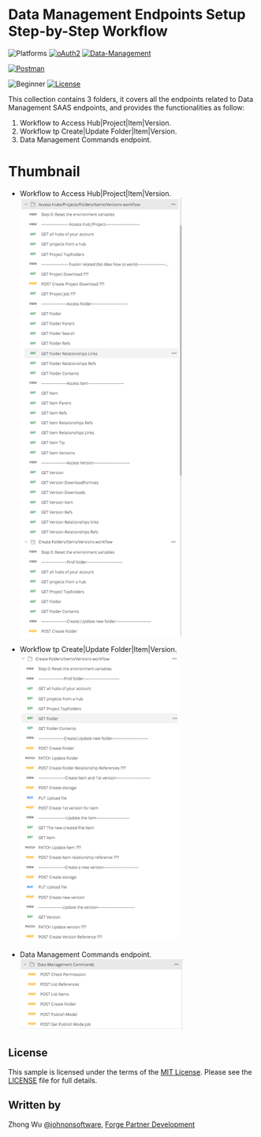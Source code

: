 # Data Management Endpoints Setup Step-by-Step Workflow

![Platforms](https://img.shields.io/badge/Web-Windows|MacOS-lightgray.svg)
[![oAuth2](https://img.shields.io/badge/Authentication-v1-green.svg)](http://developer.autodesk.com/)
[![Data-Management](https://img.shields.io/badge/Data%20Management-v2-green.svg)](http://developer.autodesk.com/)

[![Postman](https://img.shields.io/badge/Postman-v7-orange.svg)](https://www.getpostman.com/)

![Beginner](https://img.shields.io/badge/Level-Beginner-green.svg)
[![License](https://img.shields.io/:license-MIT-blue.svg)](http://opensource.org/licenses/MIT)

This collection contains 3 folders, it covers all the endpoints related to Data Management SAAS endpoints, and provides the functionalities as follow:
1. Workflow to Access Hub|Project|Item|Version.
2. Workflow tp Create|Update Folder|Item|Version.
3. Data Management Commands endpoint.

# Thumbnail
- Workflow to Access Hub|Project|Item|Version.
![thumbnail](img/access.png)

- Workflow tp Create|Update Folder|Item|Version.
![thumbnail](img/create.png)

- Data Management Commands endpoint.
![thumbnail](img/command.png)



## License
This sample is licensed under the terms of the [MIT License](http://opensource.org/licenses/MIT). Please see the [LICENSE](LICENSE) file for full details.

## Written by
Zhong Wu [@johnonsoftware](https://twitter.com/johnonsoftware), [Forge Partner Development](http://forge.autodesk.com)

